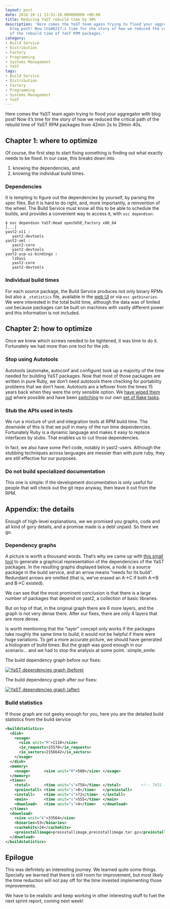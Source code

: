 ```yaml
---
layout: post
date: 2016-10-11 13:51:10.000000000 +00:00
title: Reducing YaST rebuild time by 30%
description: 'Here comes the YaST team again trying to flood your aggregator with
  blog post! Now it&#8217;s time for the story of how we reduced the critical path
  of the rebuild time of YaST RPM packages.'
category:
- Build Service
- Distribution
- Factory
- Programming
- Systems Management
- YaST
tags:
- Build Service
- Distribution
- Factory
- Programming
- Systems Management
- YaST
---
```


Here comes the YaST team again trying to flood your aggregator with blog
post! Now it’s time for the story of how we reduced the critical path of
the rebuild time of YaST RPM packages from 42min 2s to 29min 40s.

## Chapter 1: where to optimize

Of course, the first step to start fixing something is finding out what
exactly needs to be fixed. In our case, this breaks down into

1.  knowing the dependencies, and
2.  knowing the individual build times.

### Dependencies

It is tempting to figure out the dependencies by yourself, by parsing
the spec files. But it is hard to do right, and, more importantly, a
reinvention of the wheel. The Build Service must know all this to be
able to schedule the builds, and provides a convenient way to access it,
with `osc dependson`\:

```
$ osc dependson YaST:Head openSUSE_Factory x86_64
[...]
yast2-x11 :
   yast2-devtools
yast2-xml :
   yast2-core
   yast2-devtools
yast2-ycp-ui-bindings :
   libyui
   yast2-core
   yast2-devtools
```

### Individual build times

For each source package, the Build Service produces not only binary RPMs
but also a `_statistics` file, available in the [web UI][1] or via `osc
getbinaries`. We were interested in the total build time, although the
data was of limited use because packages can be built on machines with
vastly different power and this information is not included.

## Chapter 2: how to optimize

Once we knew which screws needed to be tightened, it was time to do it.
Fortunately we had more than one tool for the job.

### Stop using Autotools

Autotools (automake, autoconf and configure) took up a majority of the
time needed for building YaST packages. Now that most of those packages
are written in pure Ruby, we don’t need autotools there checking for
portability problems that we don’t have. Autotools are a leftover from
the times 15 years back when they were the only sensible option. We
[have wiped them out][2] where possible and have been [switching][3] to
our own [set of Rake tasks][4].

### Stub the APIs used in tests

We run a mixture of unit and integration tests at RPM build time. The
downside of this is that we pull in many of the run time dependencies.
Fortunately Ruby is a dynamic language and makes it easy to replace
interfaces by stubs. That enables us to cut those dependencies.

In fact, we also have some Perl code, notably in yast2-users. Although
the stubbing techniques across languages are messier than with pure
ruby, they are still effective for our purposes.

### Do not build specialized documentation

This one is simple: if the development documentation is only useful for
people that will check out the git repo anyway, then leave it out from
the RPM.

## Appendix: the details

Enough of high-level explanations, we we promised you graphs, code and
all kind of gory details, and a promise made is a debt unpaid. So there
we go.

### Dependency graphs

A picture is worth a thousand words. That’s why we came up with [this
small tool][5] to generate a graphical representation of the
dependencies of the YaST packages. In the resulting graphs displayed
below, a node is a source package in the build service, and an arrow
means “needs for its build”. Redundant arrows are omitted (that is,
we’ve erased an A→C if both A→B and B→C existed).

We can see that the most prominent conclusion is that there is a large
number of packages that depend on yast2, a collection of basic
libraries.

But on top of that, in the original graph there are 6 more layers, and
the graph is not very dense there. After our fixes, there are only 4
layers that are more dense.

Is worth mentioning that the “layer” concept only works if the packages
take roughly the same time to build; it would not be helpful if there
were huge variations. To get a more accurate picture, we should have
generated a histogram of build times. But the graph was good enough in
our scenario… and we had to stop the analysis at some point.
:simple_smile:

The build dependency graph before our fixes:

[![YaST dependencies graph
(before)](../../../../images/2016-10-11/yast_deps_before-248x300.png)](../../../../images/2016-10-11/yast_deps_before.png)

The build dependency graph after our fixes:

[![YaST dependencies graph
(after)](../../../../images/2016-10-11/yast_deps_after-184x300.png)](../../../../images/2016-10-11/yast_deps_after.png)

### Build statistics

If those graph are not geeky enough for you, here you are the detailed
build statistics from the build service

```xml
<buildstatistics>
  <disk>
    <usage>
      <size unit="M">1118</size>
      <io_requests>15578</io_requests>
      <io_sectors>2156642</io_sectors>
    </usage>
  </disk>
  <memory>
    <usage>      <size unit="M">580</size> </usage>
  </memory>
  <times>
    <total>      <time unit="s">756</time> </total>         <!-- THIS -->
    <preinstall> <time unit="s">8</time>   </preinstall>
    <install>    <time unit="s">72</time>  </install>
    <main>       <time unit="s">555</time> </main>
    <download>   <time unit="s">4</time>   </download>
  </times>
  <download>
    <size unit="k">33564</size>
    <binaries>53</binaries>
    <cachehits>24</cachehits>
    <preinstallimage>preinstallimage.preinstallimage.tar.gz</preinstallimage>
  </download>
</buildstatistics>
```

## Epilogue

This was definitely an interesting journey. We learned quite some
things. Specially we learned that there is still room for improvement,
but most likely the time reduction will not pay off for the time
invested implementing those improvements.

We have to be realistic and keep working in other interesting stuff to
fuel the next sprint report, coming next week!



[1]: https://build.opensuse.org/package/statistics/YaST:Head/yast2-core?arch=x86_64&amp;repository=openSUSE_Factory
[2]: https://twitter.com/timmartin2/status/23365017839599616
[3]: https://github.com/yast/yast-bootloader/commit/5fb46ea8046ea9863e5411ffe1394797e71dde1e
[4]: https://github.com/openSUSE/packaging_rake_tasks
[5]: https://github.com/mvidner/rpm-build-dependencies
